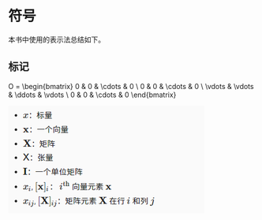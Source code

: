 # 符号
本书中使用的表示法总结如下。

## 标记
O = \begin{bmatrix}
0 & 0 & \cdots & 0 \\
0 & 0 & \cdots & 0 \\
\vdots & \vdots & \ddots & \vdots \\
0 & 0 & \cdots & 0
\end{bmatrix}

![](https://github.com/Jzow/djl-ai-zh/blob/main/images/numbers.png)
